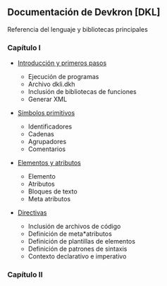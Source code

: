 ## Documentación de Devkron [DKL]
Referencia del lenguaje y bibliotecas principales

### Capítulo I

* [Introducción y primeros pasos](Referencia-del-lenguaje-Devkron/Introduccion/Primeros-pasos.md)
  * Ejecución de programas
  * Archivo dkli.dkh
  * Inclusión de bibliotecas de funciones
  * Generar XML	

* [Símbolos primitivos](Referencia-del-lenguaje-Devkron/Introduccion/Simbolos-primitivos.md)
  * Identificadores
  * Cadenas
  * Agrupadores
  * Comentarios

* [Elementos y atributos](Referencia-del-lenguaje-Devkron/Introduccion/Elementos-y-atributos.md)
  * Elemento
  * Atributos
  * Bloques de texto
  * Meta atributos

* [Directivas](Referencia-del-lenguaje-Devkron/Introduccion/Directivas.md)
  * Inclusión de archivos de código
  * Definición de meta*atributos
  * Definición de plantillas de elementos
  * Definición de patrones de sintaxis
  * Contexto declarativo e imperativo
    
### Capítulo II

  
